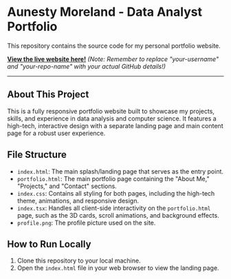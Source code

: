# Aunesty Moreland - Data Analyst Portfolio

This repository contains the source code for my personal portfolio website.

**[View the live website here!](https://your-username.github.io/your-repo-name/)** 
*(Note: Remember to replace "your-username" and "your-repo-name" with your actual GitHub details!)*

---

## About This Project

This is a fully responsive portfolio website built to showcase my projects, skills, and experience in data analysis and computer science. It features a high-tech, interactive design with a separate landing page and main content page for a robust user experience.

## File Structure

-   `index.html`: The main splash/landing page that serves as the entry point.
-   `portfolio.html`: The main portfolio page containing the "About Me," "Projects," and "Contact" sections.
-   `index.css`: Contains all styling for both pages, including the high-tech theme, animations, and responsive design.
-   `index.tsx`: Handles all client-side interactivity on the `portfolio.html` page, such as the 3D cards, scroll animations, and background effects.
-   `profile.png`: The profile picture used on the site.

## How to Run Locally
1.  Clone this repository to your local machine.
2.  Open the `index.html` file in your web browser to view the landing page.
